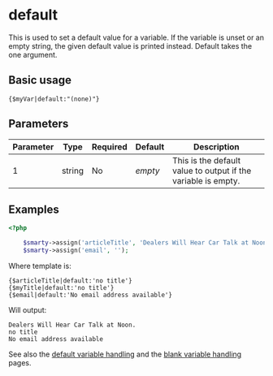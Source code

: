 # default

This is used to set a default value for a variable. If the variable is
unset or an empty string, the given default value is printed instead.
Default takes the one argument.

## Basic usage
```smarty
{$myVar|default:"(none)"}
```

## Parameters

| Parameter | Type   | Required | Default | Description                                                   |
|-----------|--------|----------|---------|---------------------------------------------------------------|
| 1         | string | No       | *empty* | This is the default value to output if the variable is empty. |

## Examples

```php
<?php

    $smarty->assign('articleTitle', 'Dealers Will Hear Car Talk at Noon.');
    $smarty->assign('email', '');

```

Where template is:

```smarty
{$articleTitle|default:'no title'}
{$myTitle|default:'no title'}
{$email|default:'No email address available'}
```  

Will output:

```
Dealers Will Hear Car Talk at Noon.
no title
No email address available
```

See also the [default variable handling](../../appendixes/tips.md#default-variable-handling) and
the [blank variable handling](../../appendixes/tips.md#blank-variable-handling) pages.
